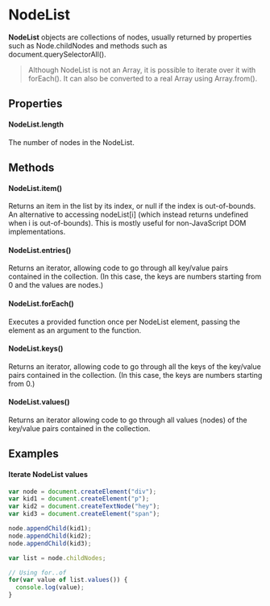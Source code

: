 # NodeList
**NodeList** objects are collections of nodes, usually returned by properties such as Node.childNodes and methods such as document.querySelectorAll().

> Although NodeList is not an Array, it is possible to iterate over it with forEach(). It can also be converted to a real Array using Array.from().

## Properties
#### NodeList.length
The number of nodes in the NodeList.

## Methods
#### NodeList.item()
Returns an item in the list by its index, or null if the index is out-of-bounds.
An alternative to accessing nodeList[i] (which instead returns  undefined when i is out-of-bounds). This is mostly useful for non-JavaScript DOM implementations.
#### NodeList.entries()
Returns an iterator, allowing code to go through all key/value pairs contained in the collection. (In this case, the keys are numbers starting from 0 and the values are nodes.)
#### NodeList.forEach()
Executes a provided function once per NodeList element, passing the element as an argument to the function.
#### NodeList.keys()
Returns an iterator, allowing code to go through all the keys of the key/value pairs contained in the collection. (In this case, the keys are numbers starting from 0.)
#### NodeList.values()
Returns an iterator allowing code to go through all values (nodes) of the key/value pairs contained in the collection.

## Examples

#### Iterate NodeList values

```js
var node = document.createElement("div"); 
var kid1 = document.createElement("p"); 
var kid2 = document.createTextNode("hey"); 
var kid3 = document.createElement("span"); 

node.appendChild(kid1); 
node.appendChild(kid2); 
node.appendChild(kid3); 

var list = node.childNodes; 

// Using for..of 
for(var value of list.values()) { 
  console.log(value); 
}
```
